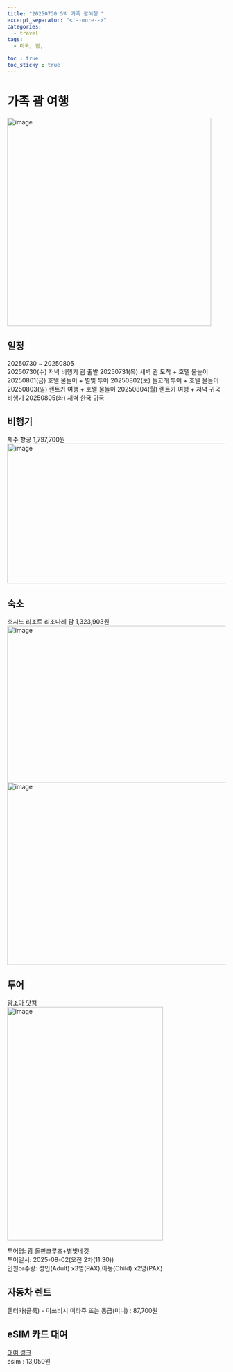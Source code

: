 ```yaml
---
title: "20250730 5박 가족 괌여행 "
excerpt_separator: "<!--more-->"
categories:
  - travel
tags:
  - 미국, 괌, 

toc : true
toc_sticky : true
---
```


# 가족 괌 여행
<img width="470" height="480" alt="image" src="https://github.com/user-attachments/assets/78772c34-9dc1-4799-b954-e5007e589bcc" />

## 일정
20250730 ~ 20250805  
20250730(수) 저녁 비행기 괌 출발
20250731(목) 새벽 괌 도착 + 호텔 물놀이     
20250801(금) 호텔 물놀이 + 별빛 투어
20250802(토) 돌고래 투어 + 호텔 물놀이
20250803(일) 렌트카 여행 + 호텔 물놀이
20250804(월) 렌트카 여행 + 저녁 귀국 비행기 
20250805(화) 새벽 한국 귀국    

## 비행기   
제주 항공 1,797,700원        
<img width="742" height="322" alt="image" src="https://github.com/user-attachments/assets/cd79330d-056c-4264-82df-533bdcbd1d1d" />


## 숙소
호시노 리조트 리조나레 괌 1,323,903원    
<img width="628" height="360" alt="image" src="https://github.com/user-attachments/assets/3ae76ada-2985-4ca6-b113-2b9aa143cdad" />
<img width="679" height="420" alt="image" src="https://github.com/user-attachments/assets/0d9b436e-53cb-43e9-b094-2487410c9106" />

## 투어
[괌조아 닷컴](https://guamjoa.com/mobile/localtour/detail/23299)     
<img width="359" height="537" alt="image" src="https://github.com/user-attachments/assets/824b8aaa-fcb3-4b30-a53d-da7ff3bbac0d" />

투어명: 괌 돌핀크루즈+별빛네컷    
투어일시: 2025-08-02(오전 2차(11:30))    
인원or수량: 성인(Adult) x3명(PAX),아동(Child) x2명(PAX)    

## 자동차 렌트 
렌터카(클룩) - 미쓰비시 미라쥬 또는 동급(미니) : 87,700원    

## eSIM 카드 대여   
[대여 링크](https://pkgtour.naver.com/products/usimsa/Guam-20250730)    
esim : 13,050원     

